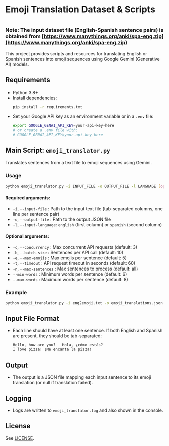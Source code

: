 
# Emoji Translation Dataset & Scripts
#
### **Note:** The input dataset file (English-Spanish sentence pairs) is obtained from [https://www.manythings.org/anki/spa-eng.zip](https://www.manythings.org/anki/spa-eng.zip)

This project provides scripts and resources for translating English or Spanish sentences into emoji sequences using Google Gemini (Generative AI) models.

## Requirements

- Python 3.8+
- Install dependencies:
  ```sh
  pip install -r requirements.txt
  ```
- Set your Google API key as an environment variable or in a `.env` file:
  ```sh
  export GOOGLE_GENAI_API_KEY=your-api-key-here
  # or create a .env file with:
  # GOOGLE_GENAI_API_KEY=your-api-key-here
  ```

## Main Script: `emoji_translator.py`

Translates sentences from a text file to emoji sequences using Gemini.

### Usage

```sh
python emoji_translator.py -i INPUT_FILE -o OUTPUT_FILE -l LANGUAGE [options]
```

#### Required arguments:
- `-i`, `--input-file`   : Path to the input text file (tab-separated columns, one line per sentence pair)
- `-o`, `--output-file`  : Path to the output JSON file
- `-l`, `--input-language`: `english` (first column) or `spanish` (second column)

#### Optional arguments:
- `-c`, `--concurrency`   : Max concurrent API requests (default: 3)
- `-b`, `--batch-size`    : Sentences per API call (default: 10)
- `-e`, `--max-emojis`    : Max emojis per sentence (default: 5)
- `-t`, `--timeout`       : API request timeout in seconds (default: 60)
- `-n`, `--max-sentences` : Max sentences to process (default: all)
- `--min-words`           : Minimum words per sentence (default: 6)
- `--max-words`           : Maximum words per sentence (default: 8)

### Example

```sh
python emoji_translator.py -i eng2emoji.txt -o emoji_translations.json -l english
```

## Input File Format

- Each line should have at least one sentence. If both English and Spanish are present, they should be tab-separated:
  ```
  Hello, how are you?	Hola, ¿cómo estás?
  I love pizza!	¡Me encanta la pizza!
  ```

## Output

- The output is a JSON file mapping each input sentence to its emoji translation (or null if translation failed).

## Logging

- Logs are written to `emoji_translator.log` and also shown in the console.

## License

See [LICENSE](LICENSE).
